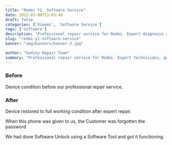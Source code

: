 ```yaml
---
title: "Redmi Y1  Software Service"
date: 2022-03-08T13:03:49
draft: false
categories: ['Xiaomi', 'Software Service']
tags: ['software']
description: "Professional repair service for Redmi. Expert diagnosis and quality repairs in Bangalore."
slug: "redmi-y1-software-service"
banner: "img/banners/banner-3.jpg"

author: "Gadjoy Repair Team"
summary: "Professional repair service for Redmi. Expert technicians, quality parts, warranty included."
---
```


### Before

Device condition before our professional repair service.

### After

Device restored to full working condition after expert repair.

When this phone was given to us, the Customer was forgotten the password

We had done Software Unlock using a Software Tool and got it functioning.